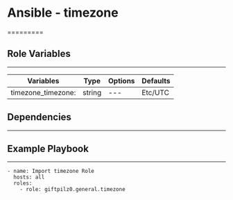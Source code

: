 # Ansible - timezone

\=========

## Role Variables

______________________________________________________________________

| Variables          | Type   | Options | Defaults |
| ------------------ | ------ | ------- | -------- |
| timezone_timezone: | string | ---     | Etc/UTC  |

## Dependencies

______________________________________________________________________

## Example Playbook

______________________________________________________________________

```
- name: Import timezone Role
  hosts: all
  roles:
    - role: giftpilz0.general.timezone
```
